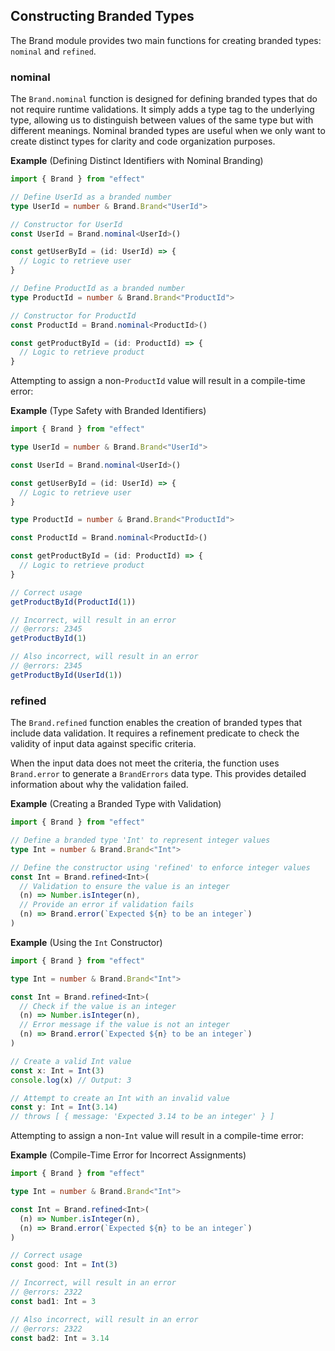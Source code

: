 ## Constructing Branded Types

The Brand module provides two main functions for creating branded types: `nominal` and `refined`.

### nominal

The `Brand.nominal` function is designed for defining branded types that do not require runtime validations.
It simply adds a type tag to the underlying type, allowing us to distinguish between values of the same type but with different meanings.
Nominal branded types are useful when we only want to create distinct types for clarity and code organization purposes.

**Example** (Defining Distinct Identifiers with Nominal Branding)

```ts twoslash
import { Brand } from "effect"

// Define UserId as a branded number
type UserId = number & Brand.Brand<"UserId">

// Constructor for UserId
const UserId = Brand.nominal<UserId>()

const getUserById = (id: UserId) => {
  // Logic to retrieve user
}

// Define ProductId as a branded number
type ProductId = number & Brand.Brand<"ProductId">

// Constructor for ProductId
const ProductId = Brand.nominal<ProductId>()

const getProductById = (id: ProductId) => {
  // Logic to retrieve product
}
```

Attempting to assign a non-`ProductId` value will result in a compile-time error:

**Example** (Type Safety with Branded Identifiers)

```ts twoslash
import { Brand } from "effect"

type UserId = number & Brand.Brand<"UserId">

const UserId = Brand.nominal<UserId>()

const getUserById = (id: UserId) => {
  // Logic to retrieve user
}

type ProductId = number & Brand.Brand<"ProductId">

const ProductId = Brand.nominal<ProductId>()

const getProductById = (id: ProductId) => {
  // Logic to retrieve product
}

// Correct usage
getProductById(ProductId(1))

// Incorrect, will result in an error
// @errors: 2345
getProductById(1)

// Also incorrect, will result in an error
// @errors: 2345
getProductById(UserId(1))
```

### refined

The `Brand.refined` function enables the creation of branded types that include data validation. It requires a refinement predicate to check the validity of input data against specific criteria.

When the input data does not meet the criteria, the function uses `Brand.error` to generate a `BrandErrors` data type. This provides detailed information about why the validation failed.

**Example** (Creating a Branded Type with Validation)

```ts twoslash
import { Brand } from "effect"

// Define a branded type 'Int' to represent integer values
type Int = number & Brand.Brand<"Int">

// Define the constructor using 'refined' to enforce integer values
const Int = Brand.refined<Int>(
  // Validation to ensure the value is an integer
  (n) => Number.isInteger(n),
  // Provide an error if validation fails
  (n) => Brand.error(`Expected ${n} to be an integer`)
)
```

**Example** (Using the `Int` Constructor)

```ts twoslash
import { Brand } from "effect"

type Int = number & Brand.Brand<"Int">

const Int = Brand.refined<Int>(
  // Check if the value is an integer
  (n) => Number.isInteger(n),
  // Error message if the value is not an integer
  (n) => Brand.error(`Expected ${n} to be an integer`)
)

// Create a valid Int value
const x: Int = Int(3)
console.log(x) // Output: 3

// Attempt to create an Int with an invalid value
const y: Int = Int(3.14)
// throws [ { message: 'Expected 3.14 to be an integer' } ]
```

Attempting to assign a non-`Int` value will result in a compile-time error:

**Example** (Compile-Time Error for Incorrect Assignments)

```ts twoslash
import { Brand } from "effect"

type Int = number & Brand.Brand<"Int">

const Int = Brand.refined<Int>(
  (n) => Number.isInteger(n),
  (n) => Brand.error(`Expected ${n} to be an integer`)
)

// Correct usage
const good: Int = Int(3)

// Incorrect, will result in an error
// @errors: 2322
const bad1: Int = 3

// Also incorrect, will result in an error
// @errors: 2322
const bad2: Int = 3.14
```
